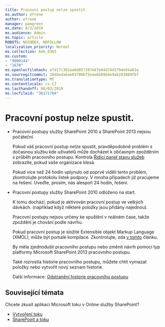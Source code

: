 ```yaml
---
title: Pracovní postup nelze spustit.
ms.author: efrene
author: efrene
manager: pamgreen
ms.date: 8/2/2019
ms.audience: Admin
ms.topic: article
ROBOTS: NOINDEX, NOFOLLOW
localization_priority: Normal
ms.collection: Adm_O365
ms.custom:
- "9000144"
- "1670"
ms.openlocfilehash: efd17c302ae6d857207e87e94d74d3794e94a83a
ms.sourcegitcommit: 204be4a6ae03700b75eae6b09b4e9ab283089fbf
ms.translationtype: MT
ms.contentlocale: cs-CZ
ms.lasthandoff: 08/03/2019
ms.locfileid: "36171769"
---
```

# <a name="workflow-is-not-starting"></a>Pracovní postup nelze spustit.

- Pracovní postupy služby SharePoint 2010 a SharePoint 2013 nejsou počáteční.

    Pokud váš pracovní postup nelze spustit, pravděpodobně problém s dočasnou službu kde uživatelů může docházet k občasným zpožděním s průběh pracovního postupu. Kontrola [Řídicí panel stavu služeb](https:/admin.microsoft.com/AdminPortal/Home#/servicehealth) zobrazíte, pokud vaše organizace klesá.

    Pokud více než 24 hodin uplynulo od poprvé viděli tento problém, zkontrolujte protokolu lístek podpory. V mnoha případech již pracujeme na řešení. Uveďte, prosím, nás alespoň 24 hodin, řešení.

- Pracovní postupy služby SharePoint 2010 odloženo na start.

    K tomu dochází, pokud je aktivován pracovní postup ve velkých dávkách. (například když některé položky jsou přidány najednou).

    Pracovní postupy nejsou určeny ke spuštění v reálném čase, takže zpoždění je chování podle návrhu.

    Pokud pracovní postup je složité Extensible objekt Markup Language (XMOL), může být pomalé kompilace. Zkontrolujte, zda [v tomto](https://support.microsoft.com/en-us/kb/3043697) článku.

    By měla zjednodušit pracovního postupu nebo změnit návrh pomocí typ platformy Microsoft SharePoint 2013 pracovního postupu.

    Také rozrostla historie pracovního postupu, můžete chtít vymazat položky nebo vytvořit nový seznam historie.

    Další informace: [Odstranění historie pracovního postupu](https://blogs.technet.microsoft.com/marj/2015/08/07/sharepoint-2010-workflows-best-practice-purge-workflow-history-list-items/)


## <a name="related-topics"></a>Související témata
Chcete zkusit aplikaci Microsoft toku v Online služby SharePoint?
- [Vytvoření toku](https://support.office.com/article/Create-a-flow-for-a-list-or-library-in-SharePoint-Online-or-OneDrive-for-Business-a9c3e03b-0654-46af-a254-20252e580d01) 
- [SharePoint a toku](https://flow.microsoft.com/blog/sharepoint-and-flow/) 


